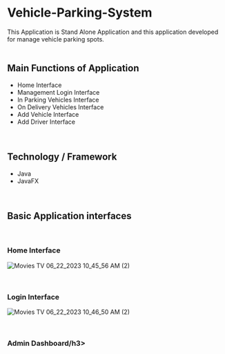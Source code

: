 # Vehicle-Parking-System
This Application is Stand Alone Application and this application developed for manage vehicle parking spots.
<br>
<br>
<h2>Main Functions of Application</h2>
<ul>
    <li>Home Interface</li>
    <li>Management Login Interface</li>
    <li>In Parking Vehicles Interface</li>
    <li>On Delivery Vehicles Interface</li>
    <li>Add Vehicle Interface</li>
    <li>Add Driver Interface</li>
</ul>
<br>
<h2>Technology / Framework</h2>
<ul>
    <li>Java</li>
    <li>JavaFX</li>
</ul>
<br>
<h2>Basic Application interfaces</h2>
<br>
<h3>Home Interface</h3>

![Movies   TV 06_22_2023 10_45_56 AM (2)](https://github.com/VihangaIndeewara/Vehicle-Parking-System/assets/101233779/aa2be7f0-7677-425b-822a-96bb8b6d0d3c)

<br>
<h3>Login Interface</h3>

![Movies   TV 06_22_2023 10_46_50 AM (2)](https://github.com/VihangaIndeewara/Vehicle-Parking-System/assets/101233779/48d87d24-6b3a-4d05-b3bf-904be4af6ad7)

<br>
<h3>Admin Dashboard/h3>


